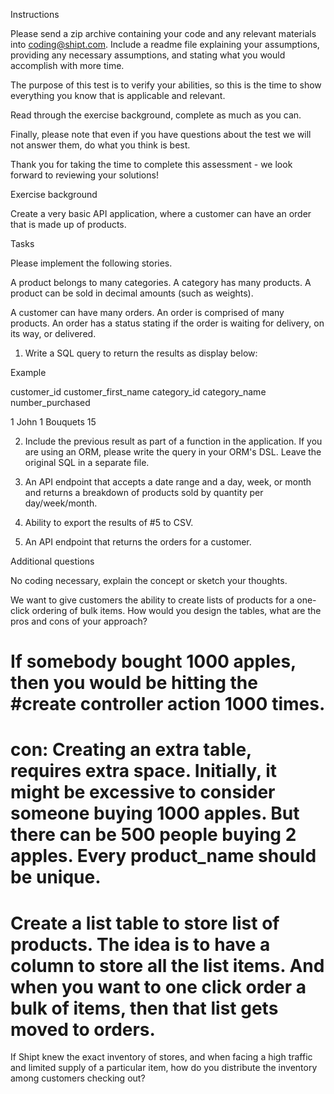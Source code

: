Instructions

Please send a zip archive containing your code and any relevant materials into coding@shipt.com. Include a readme file explaining your assumptions, providing any necessary assumptions, and stating what you would accomplish with more time.

The purpose of this test is to verify your abilities, so this is the time to show everything you know that is applicable and relevant.

Read through the exercise background, complete as much as you can.

Finally, please note that even if you have questions about the test we will not answer them, do what you think is best.

Thank you for taking the time to complete this assessment - we look forward to reviewing your solutions!

Exercise background

Create a very basic API application, where a customer can have an order that is made up of products.

Tasks

Please implement the following stories.

A product belongs to many categories. A category has many products. A product can be sold in decimal amounts (such as weights).

A customer can have many orders. An order is comprised of many products. An order has a status stating if the order is waiting for delivery, on its way, or delivered.

1. Write a SQL query to return the results as display below:

Example

customer_id customer_first_name category_id category_name number_purchased

1 John 1 Bouquets 15

2. Include the previous result as part of a function in the application. If you are using an ORM, please write the query in your ORM's DSL. Leave the original SQL in a separate file.

3. An API endpoint that accepts a date range and a day, week, or month and returns a breakdown of products sold by quantity per day/week/month.

4. Ability to export the results of #5 to CSV.

5. An API endpoint that returns the orders for a customer.

Additional questions

No coding necessary, explain the concept or sketch your thoughts.

We want to give customers the ability to create lists of products for a one-click ordering of bulk items. How would you design the tables, what are the pros and cons of your approach?
# If somebody bought 1000 apples, then you would be hitting the #create controller action 1000 times.
# con: Creating an extra table, requires extra space. Initially, it might be excessive to consider someone buying 1000 apples. But there can be 500 people buying 2 apples. Every product_name should be unique.


# Create a list table to store list of products. The idea is to have a column to store all the list items. And when you want to one click order a bulk of items, then that list gets moved to orders.

If Shipt knew the exact inventory of stores, and when facing a high traffic and limited supply of a particular item, how do you distribute the inventory among customers checking out?
